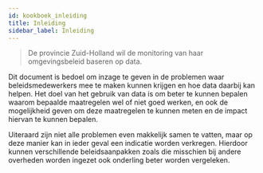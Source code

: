 ```yaml
---
id: kookboek_inleiding
title: Inleiding
sidebar_label: Inleiding
---
```

>De provincie Zuid-Holland wil de monitoring van haar omgevingsbeleid baseren op data.

Dit document is bedoel om inzage te geven in de problemen waar beleidsmedewerkers mee te maken kunnen krijgen en hoe data daarbij kan helpen. Het doel van het gebruik van data is om beter te kunnen bepalen waarom bepaalde maatregelen wel of niet goed werken, en ook de mogelijkheid geven om deze maatregelen te kunnen meten en de impact hiervan te kunnen bepalen. 

Uiteraard zijn niet alle problemen even makkelijk samen te vatten, maar op deze manier kan in ieder geval een indicatie worden verkregen. 
Hierdoor kunnen verschillende beleidsaanpakken zoals die misschien bij andere overheden worden ingezet ook onderling beter worden vergeleken.
